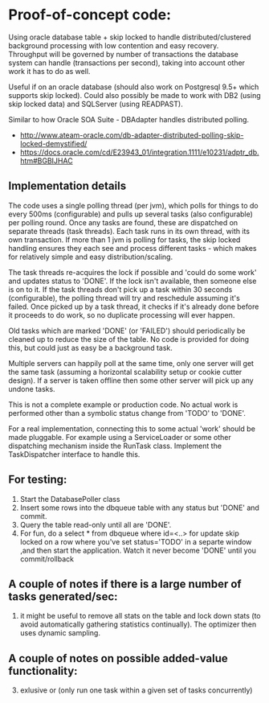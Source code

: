 # Proof-of-concept code:

Using oracle database table + skip locked to handle distributed/clustered background processing with low contention and easy recovery.  
Throughput will be governed by number of transactions the database system can handle (transactions per second), taking into account other work it has to do as well.

Useful if on an oracle database (should also work on Postgresql 9.5+ which supports skip locked).  Could also possibly be made to work with DB2 (using skip locked data) and SQLServer (using READPAST).

Similar to how Oracle SOA Suite - DBAdapter handles distributed polling.
* http://www.ateam-oracle.com/db-adapter-distributed-polling-skip-locked-demystified/
* https://docs.oracle.com/cd/E23943_01/integration.1111/e10231/adptr_db.htm#BGBIJHAC

## Implementation details
The code uses a single polling thread (per jvm), which polls for things to do every 500ms (configurable) and pulls up several tasks (also configurable) per polling round.  Once any tasks are found, these are dispatched on separate threads (task threads). Each task runs in its own thread, with its own transaction.  If more than 1 jvm is polling for tasks, the skip locked handling ensures they each see and process different tasks - which makes for relatively simple and easy distribution/scaling.

The task threads re-acquires the lock if possible and 'could do some work' and updates status to 'DONE'. If the lock isn't available, then someone else is on to it. If the task threads don't pick up a task within 30 seconds (configurable), the polling thread will try and reschedule assuming it's failed.  Once picked up by a task thread, it checks if it's already done before it proceeds to do work, so no duplicate processing will ever happen.

Old tasks which are marked 'DONE' (or 'FAILED') should periodically be cleaned up to reduce the size of the table. No code is provided for doing this, but could just as easy be a background task.

Multiple servers can happily poll at the same time, only one server will get the same task (assuming a horizontal scalability setup or cookie cutter design). If a server is taken offline then some other server will pick up any undone tasks. 

This is not a complete example or production code. No actual work is performed other than a symbolic status change from 'TODO' to 'DONE'.

For a real implementation, connecting this to some actual 'work' should be made pluggable.  For example using a ServiceLoader or some other dispatching mechanism inside the RunTask class.  Implement the TaskDispatcher interface to handle this.

## For testing:

1. Start the DatabasePoller class
2. Insert some rows into the dbqueue table with any status but 'DONE' and commit.
3. Query the table read-only until all are 'DONE'.
4. For fun, do a select * from dbqueue where id=<..> for update skip locked on a row where you've set status='TODO' in a separte window ,and then start the application.  Watch it never become 'DONE' until you commit/rollback 

## A couple of notes if there is a large number of tasks generated/sec:

1. it might be useful to remove all stats on the table and lock down stats (to avoid automatically gathering statistics continually). The optimizer then uses dynamic sampling.

## A couple of notes on possible added-value functionality:

3. exlusive or (only run one task within a given set of tasks concurrently)
 

